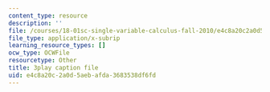 ```yaml
---
content_type: resource
description: ''
file: /courses/18-01sc-single-variable-calculus-fall-2010/e4c8a20c2a0d5aebafda3683538df6fd_19x213y_uk4.vtt
file_type: application/x-subrip
learning_resource_types: []
ocw_type: OCWFile
resourcetype: Other
title: 3play caption file
uid: e4c8a20c-2a0d-5aeb-afda-3683538df6fd
---
```

